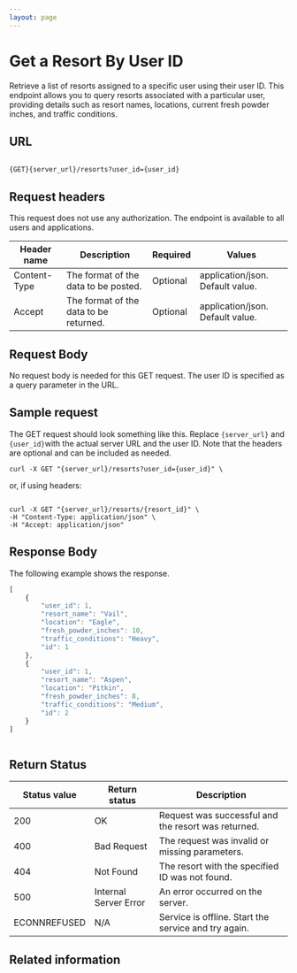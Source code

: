 ```yaml
---
layout: page
---
```


# Get a Resort By User ID

Retrieve a list of resorts assigned to a specific user using their user ID. This endpoint allows you to query resorts associated with a particular user, providing details such as resort names, locations, current fresh powder inches, and traffic conditions.

## URL

```shell

{GET}{server_url}/resorts?user_id={user_id}
```

## Request headers

This request does not use any authorization. The endpoint is available to all users and applications.

| Header name | Description | Required | Values |
| -------------- | ------ | ------------ |------------ |
| Content-Type | The format of the data to be posted. | Optional | application/json. Default value.  |
| Accept | The format of the data to be returned. | Optional | application/json. Default value. |

## Request Body

No request body is needed for this GET request. The user ID is specified as a query parameter in the URL.

## Sample request

The GET request should look something like this. Replace `{server_url}` and `{user_id}`with the actual server URL and the user ID. Note that the headers are optional and can be included as needed.

```shell
curl -X GET "{server_url}/resorts?user_id={user_id}" \
```

or, if using headers:

```shell

curl -X GET "{server_url}/resorts/{resort_id}" \
-H "Content-Type: application/json" \
-H "Accept: application/json"
```

## Response Body

The following example shows the response.

```js
[
    {
        "user_id": 1,
        "resort_name": "Vail",
        "location": "Eagle",
        "fresh_powder_inches": 10,
        "traffic_conditions": "Heavy",
        "id": 1
    },
    {
        "user_id": 1,
        "resort_name": "Aspen",
        "location": "Pitkin",
        "fresh_powder_inches": 8,
        "traffic_conditions": "Medium",
        "id": 2
    }
]



```

## Return Status

| Status value    | Return status         | Description                                    |
|-----------------|-----------------------|------------------------------------------------|
| 200             | OK                    | Request was successful and the resort was returned.|
| 400             | Bad Request           | The request was invalid or missing parameters. |
| 404             | Not Found             | The resort with the specified ID was not found. |
| 500             | Internal Server Error | An error occurred on the server.               |
| ECONNREFUSED    | N/A                   | Service is offline. Start the service and try again. |

## Related information
